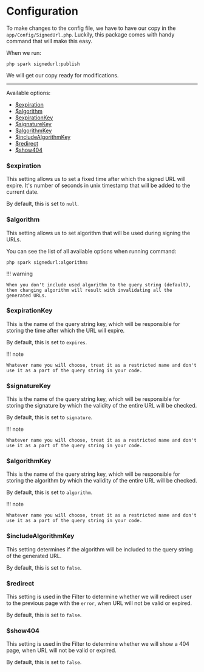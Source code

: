 # Configuration

To make changes to the config file, we have to have our copy in the `app/Config/SignedUrl.php`. Luckily, this package comes with handy command that will make this easy.

When we run:

    php spark signedurl:publish

We will get our copy ready for modifications.

---

Available options:

- [$expiration](#expiration)
- [$algorithm](#algorithm)
- [$expirationKey](#expirationKey)
- [$signatureKey](#signatureKey)
- [$algorithmKey](#algorithmKey)
- [$includeAlgorithmKey](#includeAlgorithmKey)
- [$redirect](#redirect)
- [$show404](#show404)

### $expiration

This setting allows us to set a fixed time after which the signed URL will expire.
It's number of seconds in unix timestamp that will be added to the current date.

By default, this is set to `null`.

### $algorithm

This setting allows us to set algorithm that will be used during signing the URLs.

You can see the list of all available options when running command:

    php spark signedurl:algorithms

!!! warning

    When you don't include used algorithm to the query string (default), then changing algorithm will result with invalidating all the generated URLs.

### $expirationKey

This is the name of the query string key, which will be responsible for storing the time after which the URL will expire.

By default, this is set to `expires`.

!!! note

    Whatever name you will choose, treat it as a restricted name and don't use it as a part of the query string in your code.

### $signatureKey

This is the name of the query string key, which will be responsible for storing the signature by which the validity of the entire URL will be checked.

By default, this is set to `signature`.

!!! note

    Whatever name you will choose, treat it as a restricted name and don't use it as a part of the query string in your code.

### $algorithmKey

This is the name of the query string key, which will be responsible for storing the algorithm by which the validity of the entire URL will be checked.

By default, this is set to `algorithm`.

!!! note

    Whatever name you will choose, treat it as a restricted name and don't use it as a part of the query string in your code.

### $includeAlgorithmKey

This setting determines if the algorithm will be included to the query string of the generated URL.

By default, this is set to `false`.

### $redirect

This setting is used in the Filter to determine whether we will redirect user to the previous page with the `error`, when URL will not be valid or expired.

By default, this is set to `false`.

### $show404

This setting is used in the Filter to determine whether we will show a 404 page, when URL will not be valid or expired.

By default, this is set to `false`.
